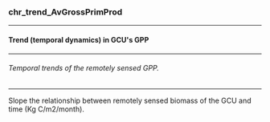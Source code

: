 ### chr_trend_AvGrossPrimProd



------
#### Trend (temporal dynamics) in GCU's GPP



------
###### Temporal trends of the remotely sensed GPP.



------
Slope the relationship between remotely sensed biomass of the GCU and time (Kg C/m2/month).